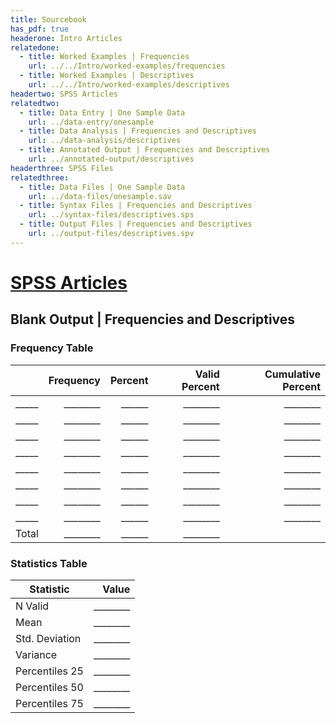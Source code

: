 ```yaml
---
title: Sourcebook
has_pdf: true
headerone: Intro Articles
relatedone:
  - title: Worked Examples | Frequencies
    url: ../../Intro/worked-examples/frequencies
  - title: Worked Examples | Descriptives
    url: ../../Intro/worked-examples/descriptives
headertwo: SPSS Articles
relatedtwo:
  - title: Data Entry | One Sample Data
    url: ../data-entry/onesample
  - title: Data Analysis | Frequencies and Descriptives
    url: ../data-analysis/descriptives
  - title: Annotated Output | Frequencies and Descriptives
    url: ../annotated-output/descriptives
headerthree: SPSS Files
relatedthree:
  - title: Data Files | One Sample Data
    url: ../data-files/onesample.sav
  - title: Syntax Files | Frequencies and Descriptives
    url: ../syntax-files/descriptives.sps
  - title: Output Files | Frequencies and Descriptives
    url: ../output-files/descriptives.spv
---
```


# [SPSS Articles](../index.md)

## Blank Output | Frequencies and Descriptives

### Frequency Table

|       | Frequency | Percent | Valid Percent | Cumulative Percent |
|-------|----------:|--------:|---------------:|-------------------:|
| _____ | ________  | ______  | ________       | ________           |
| _____ | ________  | ______  | ________       | ________           |
| _____ | ________  | ______  | ________       | ________           |
| _____ | ________  | ______  | ________       | ________           |
| _____ | ________  | ______  | ________       | ________           |
| _____ | ________  | ______  | ________       | ________           |
| _____ | ________  | ______  | ________       | ________           |
| _____ | ________  | ______  | ________       | ________           |
| Total | ________  | ______  | ________       |                    |

### Statistics Table

| Statistic       | Value     |
|----------------|----------:|
| N Valid        | ________  |
| Mean           | ________  |
| Std. Deviation | ________  |
| Variance       | ________  |
| Percentiles 25 | ________  |
| Percentiles 50 | ________  |
| Percentiles 75 | ________  |
